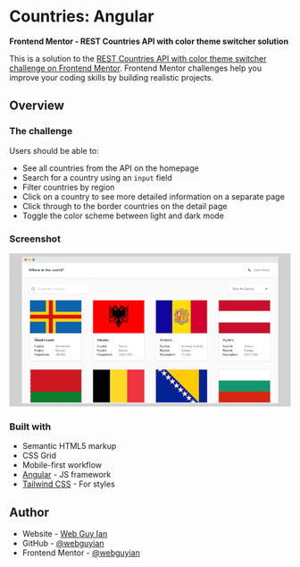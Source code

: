 # Countries: Angular

**Frontend Mentor - REST Countries API with color theme switcher solution**

This is a solution to the [REST Countries API with color theme switcher challenge on Frontend Mentor](https://www.frontendmentor.io/challenges/rest-countries-api-with-color-theme-switcher-5cacc469fec04111f7b848ca). Frontend Mentor challenges help you improve your coding skills by building realistic projects. 

## Overview

### The challenge

Users should be able to:

- See all countries from the API on the homepage
- Search for a country using an `input` field
- Filter countries by region
- Click on a country to see more detailed information on a separate page
- Click through to the border countries on the detail page
- Toggle the color scheme between light and dark mode

### Screenshot

![Screenshot](./screenshot.jpg)

### Built with

- Semantic HTML5 markup
- CSS Grid
- Mobile-first workflow
- [Angular](https://angular.io/) - JS framework
- [Tailwind CSS](https://tailwindcss.com/) - For styles

## Author

- Website - [Web Guy Ian](https://webguyian.com/)
- GitHub - [@webguyian](https://github.com/webguyian)
- Frontend Mentor - [@webguyian](https://www.frontendmentor.io/profile/webguyian)
